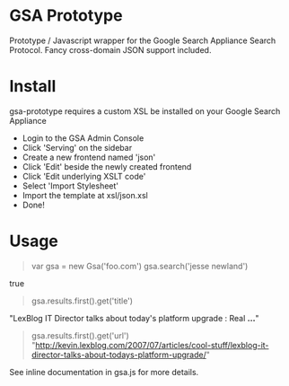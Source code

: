 GSA Prototype
=============

Prototype / Javascript wrapper for the Google Search Appliance Search Protocol. Fancy cross-domain JSON support included.

Install
=======

gsa-prototype requires a custom XSL be installed on your Google Search Appliance

* Login to the GSA Admin Console
* Click 'Serving' on the sidebar
* Create a new frontend named 'json'
* Click 'Edit' beside the newly created frontend
* Click 'Edit underlying XSLT code'
* Select 'Import Stylesheet'
* Import the template at xsl/json.xsl
* Done!

Usage
=====

> var gsa = new Gsa('foo.com')
> gsa.search('jesse newland')

true

> gsa.results.first().get('title')

"LexBlog IT Director talks about today&#39;s platform upgrade : Real **...**"

> gsa.results.first().get('url')
"http://kevin.lexblog.com/2007/07/articles/cool-stuff/lexblog-it-director-talks-about-todays-platform-upgrade/"

See inline documentation in gsa.js for more details.